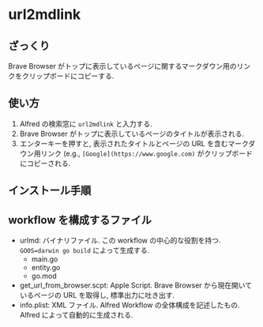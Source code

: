 # url2mdlink

## ざっくり
Brave Browser がトップに表示しているページに関するマークダウン用のリンクをクリップボードにコピーする.

## 使い方
1. Alfred の検索窓に `url2mdlink` と入力する.
2. Brave Browser がトップに表示しているページのタイトルが表示される.
3. エンターキーを押すと, 表示されたタイトルとページの URL を含むマークダウン用リンク (e.g., `[Google](https://www.google.com)` がクリップボードにコピーされる.

## インストール手順

## workflow を構成するファイル
- urlmd: バイナリファイル. この workflow の中心的な役割を持つ. `GOOS=darwin go build` によって生成する.
  - main.go
  - entity.go
  - go.mod
- get_url_from_browser.scpt: Apple Script. Brave Browser から現在開いているページの URL を取得し, 標準出力に吐き出す.
- info.plist: XML ファイル. Alfred Workflow の全体構成を記述したもの. Alfred によって自動的に生成される.